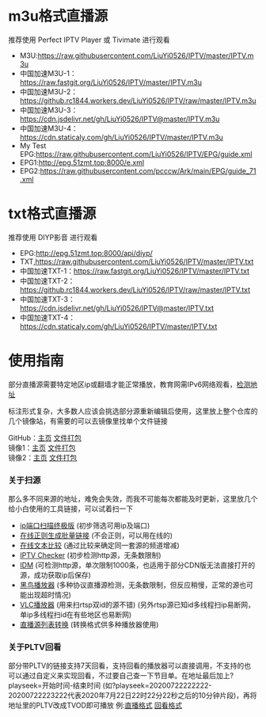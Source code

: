 # m3u格式直播源
推荐使用 Perfect IPTV Player 或 Tivimate 进行观看
- M3U:https://raw.githubusercontent.com/LiuYi0526/IPTV/master/IPTV.m3u
- 中国加速M3U-1：https://raw.fastgit.org/LiuYi0526/IPTV/master/IPTV.m3u
- 中国加速M3U-2：https://github.rc1844.workers.dev/LiuYi0526/IPTV/raw/master/IPTV.m3u
- 中国加速M3U-3：https://cdn.jsdelivr.net/gh/LiuYi0526/IPTV@master/IPTV.m3u
- 中国加速M3U-4：https://cdn.staticaly.com/gh/LiuYi0526/IPTV/master/IPTV.m3u
- My Test EPG:https://raw.githubusercontent.com/LiuYi0526/IPTV/EPG/guide.xml
- EPG1:http://epg.51zmt.top:8000/e.xml
- EPG2:https://raw.githubusercontent.com/pcccw/Ark/main/EPG/guide_71.xml

# txt格式直播源
推荐使用 DIYP影音 进行观看
- EPG:http://epg.51zmt.top:8000/api/diyp/
- TXT,https://raw.githubusercontent.com/LiuYi0526/IPTV/master/IPTV.txt
- 中国加速TXT-1：https://raw.fastgit.org/LiuYi0526/IPTV/master/IPTV.txt
- 中国加速TXT-2：https://github.rc1844.workers.dev/LiuYi0526/IPTV/raw/master/IPTV.txt
- 中国加速TXT-3：https://cdn.jsdelivr.net/gh/LiuYi0526/IPTV@master/IPTV.txt
- 中国加速TXT-4：https://cdn.staticaly.com/gh/LiuYi0526/IPTV/master/IPTV.txt

# 使用指南
部分直播源需要特定地区ip或翻墙才能正常播放，教育网需IPv6网络观看，[检测地址](http://test-ipv6.com/)

标注形式复杂，大多数人应该会挑选部分源重新编辑后使用，这里放上整个仓库的几个镜像站，有需要的可以去镜像里找单个文件链接

GitHub：[主页](https://github.com/LiuYi0526/IPTV)  [文件打包](https://github.com/LiuYi0526/IPTV/archive/refs/heads/master.zip)  
镜像1：[主页](https://hub.fastgit.org/LiuYi0526/IPTV)  [文件打包](https://hub.fastgit.org/LiuYi0526/IPTV/archive/master.zip)  
镜像2：[主页](https://github.rc1844.workers.dev/LiuYi0526/IPTV)  [文件打包](https://github.rc1844.workers.dev/LiuYi0526/IPTV/archive/master.zip) 

### 关于扫源  
那么多不同来源的地址，难免会失效，而我不可能每次都能及时更新，这里放几个给小白使用的工具链接，可以试着扫一下  
- [ip端口扫描终极版](https://pan.baidu.com/s/1mhQyxhm) (初步筛选可用ip及端口)
- [在线正则生成批量链接](http://tools.jb51.net/aideddesign/ljscq) (不会正则，可以用在线的)
- [在线文本比较](http://wenbenbijiao.renrensousuo.com/) (通过比较来确定同一套源的频道增减)
- [IPTV Checker](http://www.downmsn.com/rjxz/23256.html) (初步检测http源，无条数限制)
- [IDM](http://www.internetdownloadmanager.com/) (可检测http源，单次限制1000条，也适用于部分CDN版无法直接打开的源，成功获取ip后保存)
- [黑鸟播放器](https://guihet.com/blackbird-player.html) (多种协议直播源检测，无条数限制，但反应稍慢，正常的源也可能出现超时情况)
- [VLC播放器](https://vlc.media/) (用来扫rtsp双id的源不错) (另外rtsp源已知id多线程扫ip易断网，单ip多线程扫id在有些地区也易断网)
- [直播源列表转换](https://guihet.com/tvlive-telelist.html) (转换格式供多种播放器使用)

### 关于PLTV回看 
部分带PLTV的链接支持7天回看，支持回看的播放器可以直接调用，不支持的也可以通过自定义来实现回看，不过要自己查一下节目单。在地址最后加上?playseek=开始时间-结束时间 (如?playseek=20200722222222-20200722223222代表2020年7月22日22时22分22秒之后的10分钟片段)，再将地址里的PLTV改成TVOD即可播放 例:[直播格式](http://183.207.248.108/ott.js.chinamobile.com/PLTV/3/224/3221227581/index.m3u8) [回看格式](http://183.207.248.108/ott.js.chinamobile.com/TVOD/3/224/3221227581/index.m3u8?playseek=20200722222222-20200722223222)
